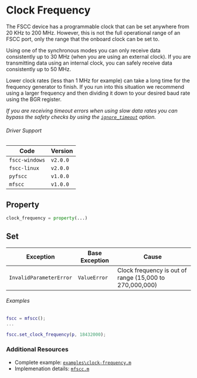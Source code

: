 # Clock Frequency

The FSCC device has a programmable clock that can be set anywhere from
20 KHz to 200 MHz. However, this is not the full operational range of an
FSCC port, only the range that the onboard clock can be set to.

Using one of the synchronous modes you can only receive data consistently
up to 30 MHz (when you are using an external clock). If you are transmitting
data using an internal clock, you can safely receive data consistently up to 50 MHz.

Lower clock rates (less than 1 MHz for example) can take a long time for 
the frequency generator to finish. If you run into this situation we 
recommend using a larger frequency and then dividing it down to your 
desired baud rate using the BGR register.

_If you are receiving timeout errors when using slow data rates you can bypass
the safety checks by using the 
[`ignore_timeout`](https://github.com/commtech/pyfscc/blob/master/docs/ignore-timeout.md)
option._

###### Driver Support
| Code           | Version
| -------------- | --------
| `fscc-windows` | `v2.0.0`
| `fscc-linux`   | `v2.0.0`
| `pyfscc`       | `v1.0.0`
| `mfscc`        | `v1.0.0`

## Property
```python
clock_frequency = property(...)
```

## Set

| Exception               | Base Exception | Cause
| ----------------------- | -------------- | ---------------------------------
| `InvalidParameterError` | `ValueError`    | Clock frequency is out of range (15,000 to 270,000,000)

###### Examples
```MATLAB
fscc = mfscc();
...

fscc.set_clock_frequency(p, 18432000);
```


### Additional Resources
- Complete example: [`examples\clock-frequency.m`](https://github.com/commtech/mfscc/blob/master/examples/clock-frequency.m)
- Implemenation details: [`mfscc.m`](https://github.com/commtech/mfscc/blob/master/mfscc.m)
